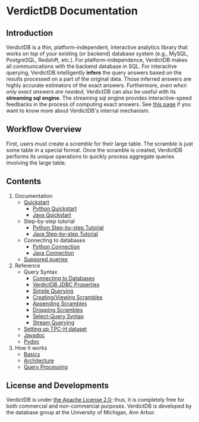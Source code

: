 # VerdictDB Documentation

## Introduction

VerdictDB is a thin, platform-independent, interactive analytics library that works on top of your existing (or backend) database system (e.g., MySQL, PostgreSQL, Redshift, etc.). For platform-independence, VerdictDB makes all communications with the backend database in SQL. For interactive querying, VerdictDB intelligently **infers** the query answers based on the results processed on a part of the original data. Those inferred answers are highly accurate estimators of the exact answers. Furthermore, *even when only exact answers are needed*, VerdictDB can also be useful with its **streaming sql engine**. The streaming sql engine provides interactive-speed feedbacks in the process of computing exact answers. See [this page](/how_it_works/basics) if you want to know more about VerdictDB's internal mechanism.


## Workflow Overview

First, users must create a *scramble* for their large table. The scramble is just some table in a special format. Once the scramble is created, VerdictDB performs its unique operations to quickly process aggregate queries involving the large table.


## Contents

1. Documentation
    - [Quickstart](/documentation/quickstart)
        - [Python Quickstart](/documentation/quickstart/quickstart_python)
        - [Java Quickstart](/documentation/quickstart/quickstart_java)
    - Step-by-step tutorial
        - [Python Step-by-step Tutorial](/documentation/step_by_step_tutorial/step_by_step_python.md)
        - [Java Step-by-step Tutorial](/documentation/step_by_step_tutorial/step_by_step_java.md)
    - Connecting to databases
        - [Python Connection](/documentation/connecting_to_databases/connecting_python.md)
        - [Java Connection](/documentation/connecting_to_databases/connecting_java.md)
    - [Suppored queries](/documentation/supported_queries)
1. Reference
    - Query Syntax
        - [Connecting to Databases](/reference/connection)
        - [VerdictDB JDBC Properties](/reference/properties)
        - [Simple Querying](/reference/querying)
        - [Creating/Viewing Scrambles](/reference/scrambling)
        - [Appending Scrambles](/reference/append_scrambling)
        - [Dropping Scrambles](/reference/drop_scrambling)
        - [Select-Query Syntax](/reference/query_syntax)
        - [Stream Querying](/reference/streaming)
    - [Setting up TPC-H dataset](/tutorial/tpch)
    - [Javadoc](/reference/javadoc)
    - [Pydoc](/reference/pyverdict)
1. How it works
    - [Basics](/how_it_works/basics)
    - [Architecture](/how_it_works/architecture)
    - [Query Processing](/how_it_works/query_processing)


<!-- 1. Getting Started
    - [Quickstart](/getting_started/quickstart)
    - [Install / Download](/getting_started/install)
    - [What's More](/getting_started/whatsmore)
1. How VerdictDB works
    - [Basics](/how_it_works/basics)
    - [Architecture](/how_it_works/architecture)
    - [Query Processing](/how_it_works/query_processing)
1. Tutorial
    - Setting up databases
        - [MySQL](/tutorial/setup/mysql)
        - [Apache Spark](/tutorial/setup/spark)
    - [Setting up TPC-H data](/tutorial/tpch)
    - Example Applications
        - [MySQL](/tutorial/example/mysql)
        - [Apache Spark](/tutorial/example/spark)
1. Reference
    - [Connecting to Databases](/reference/connection)
    - [VerdictDB JDBC Properties](/reference/properties)
    - [Creating/Viewing Scrambles](/reference/scrambling)
    - [Appending Scrambles](/reference/append_scrambling)
    - [Dropping Scrambles](/reference/drop_scrambling)
    - [Select-Query Syntax](/reference/query_syntax)
    - [Stream Querying](/reference/streaming)
    - [Javadoc](/reference/javadoc)
    - [PyVerdict Doc](/reference/pyverdict) -->



## License and Developments

VerdictDB is under [the Apache License 2.0](https://www.apache.org/licenses/LICENSE-2.0); thus, it is completely free for both commercial and non-commercial purposes. VerdictDB is developed by the database group at the University of Michigan, Ann Arbor.
